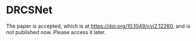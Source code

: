 # DRCSNet
The paper is accepted, which is at https://doi.org/10.1049/cvi2.12260, and is not published now. Please access it later.
